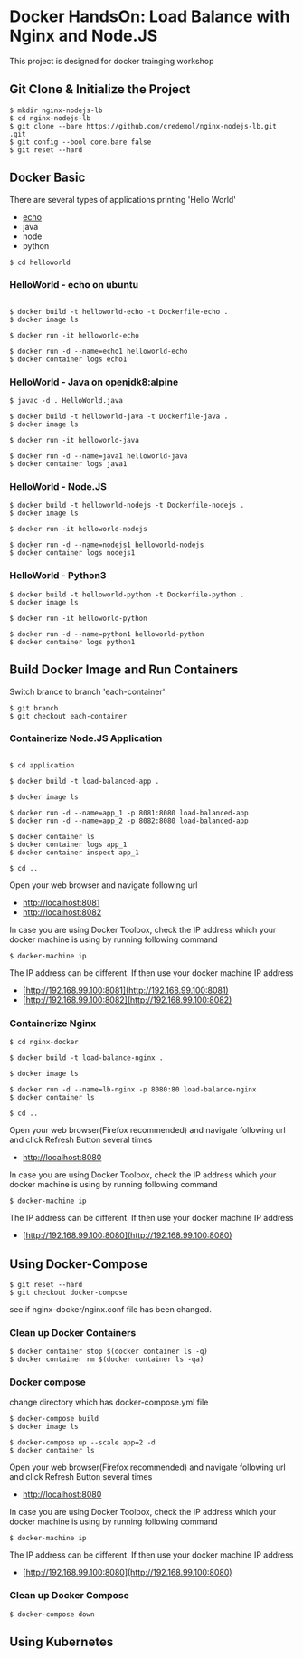 # Docker HandsOn: Load Balance with Nginx and Node.JS
This project is designed for docker trainging workshop


## Git Clone & Initialize the Project
```
$ mkdir nginx-nodejs-lb
$ cd nginx-nodejs-lb
$ git clone --bare https://github.com/credemol/nginx-nodejs-lb.git .git
$ git config --bool core.bare false
$ git reset --hard
```

## Docker Basic

There are several types of applications printing 'Hello World'
* [echo](./helloworld/Dockerfile-echo) 
* java
* node
* python

```
$ cd helloworld
```

### HelloWorld - echo on ubuntu

```

$ docker build -t helloworld-echo -t Dockerfile-echo .
$ docker image ls

$ docker run -it helloworld-echo

$ docker run -d --name=echo1 helloworld-echo
$ docker container logs echo1
```

### HelloWorld - Java on openjdk8:alpine

```
$ javac -d . HelloWorld.java

$ docker build -t helloworld-java -t Dockerfile-java .
$ docker image ls

$ docker run -it helloworld-java

$ docker run -d --name=java1 helloworld-java
$ docker container logs java1
```

### HelloWorld - Node.JS

```
$ docker build -t helloworld-nodejs -t Dockerfile-nodejs .
$ docker image ls 

$ docker run -it helloworld-nodejs

$ docker run -d --name=nodejs1 helloworld-nodejs
$ docker container logs nodejs1
```

### HelloWorld - Python3

```
$ docker build -t helloworld-python -t Dockerfile-python .
$ docker image ls

$ docker run -it helloworld-python

$ docker run -d --name=python1 helloworld-python
$ docker container logs python1
```


## Build Docker Image and Run Containers
Switch brance to branch 'each-container'

```
$ git branch
$ git checkout each-container
```

### Containerize Node.JS Application 
```

$ cd application

$ docker build -t load-balanced-app .

$ docker image ls

$ docker run -d --name=app_1 -p 8081:8080 load-balanced-app
$ docker run -d --name=app_2 -p 8082:8080 load-balanced-app

$ docker container ls
$ docker container logs app_1
$ docker container inspect app_1

$ cd ..
```
Open your web browser and navigate following url
* [http://localhost:8081](http://localhost:8081)
* [http://localhost:8082](http://localhost:8082)

In case you are using Docker Toolbox, check the IP address which your docker machine is using by running following command

```
$ docker-machine ip
```
The IP address can be different. If then use your docker machine IP address
* [http://192.168.99.100:8081](http://192.168.99.100:8081)
* [http://192.168.99.100:8082](http://192.168.99.100:8082)

### Containerize Nginx
```
$ cd nginx-docker

$ docker build -t load-balance-nginx .

$ docker image ls

$ docker run -d --name=lb-nginx -p 8080:80 load-balance-nginx
$ docker container ls

$ cd ..
```

Open your web browser(Firefox recommended) and navigate following url and click Refresh Button several times
* [http://localhost:8080](http://localhost:8080)

In case you are using Docker Toolbox, check the IP address which your docker machine is using by running following command

```
$ docker-machine ip
```
The IP address can be different. If then use your docker machine IP address
* [http://192.168.99.100:8080](http://192.168.99.100:8080)

## Using Docker-Compose

```
$ git reset --hard
$ git checkout docker-compose
```

see if nginx-docker/nginx.conf file has been changed.

### Clean up Docker Containers 
```
$ docker container stop $(docker container ls -q)
$ docker container rm $(docker container ls -qa)
```

### Docker compose
change directory which has docker-compose.yml file

```
$ docker-compose build
$ docker image ls

$ docker-compose up --scale app=2 -d
$ docker container ls
```

Open your web browser(Firefox recommended) and navigate following url and click Refresh Button several times
* [http://localhost:8080](http://localhost:8080)

In case you are using Docker Toolbox, check the IP address which your docker machine is using by running following command

```
$ docker-machine ip
```
The IP address can be different. If then use your docker machine IP address
* [http://192.168.99.100:8080](http://192.168.99.100:8080)



### Clean up Docker Compose
```
$ docker-compose down
```

## Using Kubernetes
